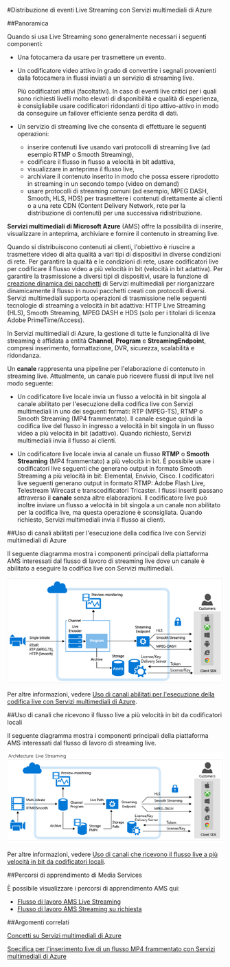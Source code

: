 <properties 
	pageTitle="Distribuzione di Live Streaming con Servizi multimediali di Azure" 
	description="Questo argomento fornisce una panoramica dei componenti principali interessati dallo streaming live." 
	services="media-services" 
	documentationCenter="" 
	authors="Juliako" 
	manager="dwrede" 
	editor=""/>

<tags 
	ms.service="media-services" 
	ms.workload="media" 
	ms.tgt_pltfrm="na" 
	ms.devlang="na" 
	ms.topic="article" 
	ms.date="09/28/2015"  
	ms.author="juliako"/>


#Distribuzione di eventi Live Streaming con Servizi multimediali di Azure

##Panoramica

Quando si usa Live Streaming sono generalmente necessari i seguenti componenti:

- Una fotocamera da usare per trasmettere un evento.
- Un codificatore video attivo in grado di convertire i segnali provenienti dalla fotocamera in flussi inviati a un servizio di streaming live. 
  
	Più codificatori attivi (facoltativi). In caso di eventi live critici per i quali sono richiesti livelli molto elevati di disponibilità e qualità di esperienza, è consigliabile usare codificatori ridondanti di tipo attivo-attivo in modo da conseguire un failover efficiente senza perdita di dati.
- Un servizio di streaming live che consenta di effettuare le seguenti operazioni: 
	- inserire contenuti live usando vari protocolli di streaming live (ad esempio RTMP o Smooth Streaming), 
	- codificare il flusso in flusso a velocità in bit adattiva,
	- visualizzare in anteprima il flusso live,
	- archiviare il contenuto inserito in modo che possa essere riprodotto in streaming in un secondo tempo (video on demand)
	- usare protocolli di streaming comuni (ad esempio, MPEG DASH, Smooth, HLS, HDS) per trasmettere i contenuti direttamente ai clienti o a una rete CDN (Content Delivery Network, rete per la distribuzione di contenuti) per una successiva ridistribuzione. 
	
		
**Servizi multimediali di Microsoft Azure** (AMS) offre la possibilità di inserire, visualizzare in anteprima, archiviare e fornire il contenuto in streaming live.

Quando si distribuiscono contenuti ai clienti, l'obiettivo è riuscire a trasmettere video di alta qualità a vari tipi di dispositivi in diverse condizioni di rete. Per garantire la qualità e le condizioni di rete, usare codificatori live per codificare il flusso video a più velocità in bit (velocità in bit adattiva). Per garantire la trasmissione a diversi tipi di dispositivi, usare la funzione di [creazione dinamica dei pacchetti](media-services-dynamic-packaging-overview.md) di Servizi multimediali per riorganizzare dinamicamente il flusso in nuovi pacchetti creati con protocolli diversi. Servizi multimediali supporta operazioni di trasmissione nelle seguenti tecnologie di streaming a velocità in bit adattiva: HTTP Live Streaming (HLS), Smooth Streaming, MPEG DASH e HDS (solo per i titolari di licenza Adobe PrimeTime/Access).

In Servizi multimediali di Azure, la gestione di tutte le funzionalità di live streaming è affidata a entità **Channel**, **Program** e **StreamingEndpoint**, compresi inserimento, formattazione, DVR, sicurezza, scalabilità e ridondanza.

Un **canale** rappresenta una pipeline per l'elaborazione di contenuto in streaming live. Attualmente, un canale può ricevere flussi di input live nel modo seguente:


- Un codificatore live locale invia un flusso a velocità in bit singola al canale abilitato per l'esecuzione della codifica live con Servizi multimediali in uno dei seguenti formati: RTP (MPEG-TS), RTMP o Smooth Streaming (MP4 frammentato). Il canale esegue quindi la codifica live del flusso in ingresso a velocità in bit singola in un flusso video a più velocità in bit (adattivo). Quando richiesto, Servizi multimediali invia il flusso ai clienti.

- Un codificatore live locale invia al canale un flusso **RTMP** o **Smooth Streaming** (MP4 frammentato) a più velocità in bit. È possibile usare i codificatori live seguenti che generano output in formato Smooth Streaming a più velocità in bit: Elemental, Envivio, Cisco. I codificatori live seguenti generano output in formato RTMP: Adobe Flash Live, Telestream Wirecast e transcodificatori Tricaster. I flussi inseriti passano attraverso il **canale** senza altre elaborazioni. Il codificatore live può inoltre inviare un flusso a velocità in bit singola a un canale non abilitato per la codifica live, ma questa operazione è sconsigliata. Quando richiesto, Servizi multimediali invia il flusso ai clienti.


##Uso di canali abilitati per l'esecuzione della codifica live con Servizi multimediali di Azure


Il seguente diagramma mostra i componenti principali della piattaforma AMS interessati dal flusso di lavoro di streaming live dove un canale è abilitato a eseguire la codifica live con Servizi multimediali.

![Flusso di lavoro live][live-overview1]

Per altre informazioni, vedere [Uso di canali abilitati per l'esecuzione della codifica live con Servizi multimediali di Azure](media-services-manage-live-encoder-enabled-channels.md).


##Uso di canali che ricevono il flusso live a più velocità in bit da codificatori locali


Il seguente diagramma mostra i componenti principali della piattaforma AMS interessati dal flusso di lavoro di streaming live.

![Flusso di lavoro live][live-overview2]

Per altre informazioni, vedere [Uso di canali che ricevono il flusso live a più velocità in bit da codificatori locali](media-services-manage-channels-overview.md).


##Percorsi di apprendimento di Media Services

È possibile visualizzare i percorsi di apprendimento AMS qui:

- [Flusso di lavoro AMS Live Streaming](http://azure.microsoft.com/documentation/learning-paths/media-services-streaming-live/)
- [Flusso di lavoro AMS Streaming su richiesta](http://azure.microsoft.com/documentation/learning-paths/media-services-streaming-on-demand/)

##Argomenti correlati

[Concetti su Servizi multimediali di Azure](media-services-concepts.md)

[Specifica per l'inserimento live di un flusso MP4 frammentato con Servizi multimediali di Azure](media-services-fmp4-live-ingest-overview.md)





[live-overview1]: ./media/media-services-live-streaming-workflow/media-services-live-streaming-new.png

[live-overview2]: ./media/media-services-live-streaming-workflow/media-services-live-streaming-current.png
 

<!---HONumber=Oct15_HO1-->
